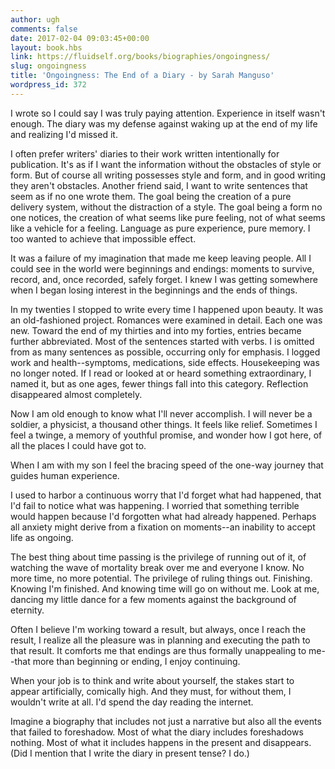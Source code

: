```yaml
---
author: ugh
comments: false
date: 2017-02-04 09:03:45+00:00
layout: book.hbs
link: https://fluidself.org/books/biographies/ongoingness/
slug: ongoingness
title: 'Ongoingness: The End of a Diary - by Sarah Manguso'
wordpress_id: 372
---
```


I wrote so I could say I was truly paying attention. Experience in itself wasn't enough. The diary was my defense against waking up at the end of my life and realizing I'd missed it.

I often prefer writers' diaries to their work written intentionally for publication. It's as if I want the information without the obstacles of style or form. But of course all writing possesses style and form, and in good writing they aren't obstacles. Another friend said, I want to write sentences that seem as if no one wrote them. The goal being the creation of a pure delivery system, without the distraction of a style. The goal being a form no one notices, the creation of what seems like pure feeling, not of what seems like a vehicle for a feeling. Language as pure experience, pure memory. I too wanted to achieve that impossible effect.

It was a failure of my imagination that made me keep leaving people. All I could see in the world were beginnings and endings: moments to survive, record, and, once recorded, safely forget. I knew I was getting somewhere when I began losing interest in the beginnings and the ends of things.

In my twenties I stopped to write every time I happened upon beauty. It was an old-fashioned project. Romances were examined in detail. Each one was new. Toward the end of my thirties and into my forties, entries became further abbreviated. Most of the sentences started with verbs. I is omitted from as many sentences as possible, occurring only for emphasis. I logged work and health--symptoms, medications, side effects. Housekeeping was no longer noted. If I read or looked at or heard something extraordinary, I named it, but as one ages, fewer things fall into this category. Reflection disappeared almost completely.

Now I am old enough to know what I'll never accomplish. I will never be a soldier, a physicist, a thousand other things. It feels like relief. Sometimes I feel a twinge, a memory of youthful promise, and wonder how I got here, of all the places I could have got to.

When I am with my son I feel the bracing speed of the one-way journey that guides human experience.

I used to harbor a continuous worry that I'd forget what had happened, that I'd fail to notice what was happening. I worried that something terrible would happen because I'd forgotten what had already happened. Perhaps all anxiety might derive from a fixation on moments--an inability to accept life as ongoing.

The best thing about time passing is the privilege of running out of it, of watching the wave of mortality break over me and everyone I know. No more time, no more potential. The privilege of ruling things out. Finishing. Knowing I'm finished. And knowing time will go on without me. Look at me, dancing my little dance for a few moments against the background of eternity.

Often I believe I'm working toward a result, but always, once I reach the result, I realize all the pleasure was in planning and executing the path to that result. It comforts me that endings are thus formally unappealing to me--that more than beginning or ending, I enjoy continuing.

When your job is to think and write about yourself, the stakes start to appear artificially, comically high. And they must, for without them, I wouldn't write at all. I'd spend the day reading the internet.

Imagine a biography that includes not just a narrative but also all the events that failed to foreshadow. Most of what the diary includes foreshadows nothing. Most of what it includes happens in the present and disappears. (Did I mention that I write the diary in present tense? I do.)
